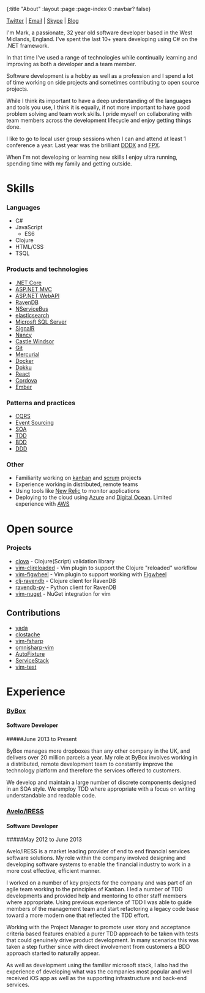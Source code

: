{:title "About"
 :layout :page
 :page-index 0
 :navbar? false}

[Twitter](http://twitter.com/markwoodhall) | [Email](mailto:mark.woodhall@gmail.com) | [Skype](skype:markwoodhall1?call) | [Blog](http://www.markwoodhall.com)

I'm Mark, a passionate, 32 year old software developer based in the West Midlands, England. I've spent the last 10+ years developing using C# on the .NET framework.

In that time I've used a range of technologies while continually learning and improving as both a developer and a team member.

Software development is a hobby as well as a profession and I spend a lot of time working on side projects and sometimes contributing to open source projects.

While I think its important to have a deep understanding of the languages and tools you use, I think it is equally, if not more important to have good problem solving and team work skills. I pride myself on collaborating with team members across the development lifecycle and enjoy getting things done.

I like to go to local user group sessions when I can and attend at least 1 conference a year. Last year was the brilliant [DDDX](https://skillsmatter.com/conferences/6453-ddd-exchange-2015) and [FPX](https://skillsmatter.com/conferences/7036-functional-programming-exchange-2015).

When I'm not developing or learning new skills I enjoy ultra running, spending time with my family and getting outside.

# Skills

### Languages
- C#
- JavaScript
    - ES6
- Clojure
- HTML/CSS
- TSQL

### Products and technologies
- [.NET Core](https://www.microsoft.com/net/core)
- [ASP.NET MVC](http://www.asp.net/mvc)
- [ASP.NET WebAPI](http://www.asp.net/web-api)
- [RavenDB](http://ravendb.net)
- [NServiceBus](http://particular.net/nservicebus)
- [elasticsearch](http://www.elasticsearch.org)
- [Microsft SQL Server](http://en.wikipedia.org/wiki/Microsoft_SQL_Server)
- [SignalR](http://signalr.net)
- [Nancy](http://nancyfx.org)
- [Castle Windsor](http://docs.castleproject.org/Default.aspx?Page=MainPage&NS=Windsor&AspxAutoDetectCookieSupport=1)
- [Git](http://git-scm.com)
- [Mercurial](http://mercurial.selenic.com)
- [Docker](https://www.docker.com)
- [Dokku](https://github.com/progrium/dokku)
- [React](https://facebook.github.io/react/)
- [Cordova](https://cordova.apache.org/)
- [Ember](http://emberjs.com)

### Patterns and practices
- [CQRS](http://martinfowler.com/bliki/CQRS.html)
- [Event Sourcing](http://martinfowler.com/eaaDev/EventSourcing.html)
- [SOA](http://en.wikipedia.org/wiki/Service-oriented_architecture)
- [TDD](http://en.wikipedia.org/wiki/Test-driven_development)
- [BDD](http://en.wikipedia.org/wiki/Behavior-driven_development)
- [DDD](http://en.wikipedia.org/wiki/Domain-driven_design)

### Other
- Familiarity working on [kanban](https://www.atlassian.com/agile/kanban) and [scrum](https://www.atlassian.com/agile/scrum) projects
- Experience working in distributed, remote teams
- Using tools like [New Relic](http://newrelic.com/ ) to monitor applications
- Deploying to the cloud using [Azure](http://azure.microsoft.com/) and [Digital Ocean](https://www.digitalocean.comhttps://www.digitalocean.com). Limited experience with [AWS](http://aws.amazon.com)

# Open source
### Projects
- [clova](https://github.com/markwoodhall/clova) - Clojure(Script) validation library
- [vim-cljreloaded](https://github.com/markwoodhall/vim-cljreloaded) - Vim plugin to support the Clojure "reloaded" workflow
- [vim-figwheel](https://github.com/markwoodhall/vim-figwheel) - Vim plugin to support working with [Figwheel](https://github.com/bhauman/lein-figwheel)
- [clj-ravendb](https://github.com/markwoodhall/clj-ravendb) - Clojure client for RavenDB
- [ravendb-py](https://github.com/firegrass/ravendb-py) - Python client for RavenDB
- [vim-nuget](https://github.com/markwoodhall/vim-nuget) - NuGet integration for vim

## Contributions

- [yada](https://github.com/juxt/yada)
- [clostache](https://github.com/fhd/clostache)
- [vim-fsharp](https://github.com/fsharp/vim-fsharp)
- [omnisharp-vim](https://github.com/OmniSharp/omnisharp-vim)
- [AutoFixture](https://github.com/AutoFixture/AutoFixture)
- [ServiceStack](https://github.com/ServiceStack/ServiceStack)
- [vim-test](https://github.com/janko-m/vim-test)

# Experience

### [ByBox](http://www.bybox.com)
#### Software Developer
#####June 2013 to Present

ByBox manages more dropboxes than any other company in the UK, and delivers over 20 million parcels a year.  My role at ByBox involves working in a distributed, remote development team to constantly improve the technology platform and therefore the services offered to customers.

We develop and maintain a large number of discrete components designed in an SOA style. We employ TDD where appropriate with a focus on writing understandable and readable code.

### [Avelo/IRESS](http://www.iress.com)
#### Software Developer
#####May 2012 to June 2013

Avelo/IRESS is a market leading provider of end to end financial services software solutions.  My role within the company involved designing and developing software systems to enable the financial industry to work in a more cost effective, efficient manner.

I worked on a number of key projects for the company and was part of an agile team working to the principles of Kanban.  I led a number of TDD developments and provided help and mentoring to other staff members where appropriate.  Using previous experience of TDD I was able to guide members of the management team and start refactoring a legacy code base toward a more modern one that reflected the TDD effort.

Working with the Project Manager to promote user story and acceptance criteria based features enabled a purer TDD approach to be taken with tests that could genuinely drive product development. In many scenarios this was taken a step further since with direct involvement from customers a BDD approach started to naturally appear.

As well as development using the familiar microsoft stack, I also had the experience of developing what was the companies most popular and well received iOS app as well as the supporting infrastructure and back-end services.

